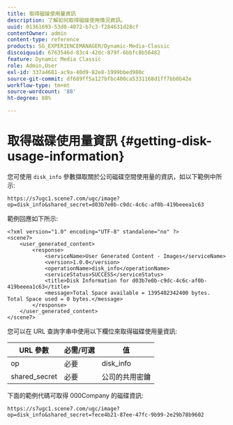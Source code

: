 ```yaml
---
title: 取得磁碟使用量資訊
description: 了解如何取得磁碟使用情況資訊。
uuid: 01361693-53d0-4072-b7c3-f284631d28cf
contentOwner: admin
content-type: reference
products: SG_EXPERIENCEMANAGER/Dynamic-Media-Classic
discoiquuid: 6763546d-83c4-42dc-879f-6bbfc8b56482
feature: Dynamic Media Classic
role: Admin,User
exl-id: 337a4681-ac9a-40d9-82e8-1999bbed980c
source-git-commit: df689ff5a127bfbc400ca5331168d1ff7bb0b42e
workflow-type: tm+mt
source-wordcount: '88'
ht-degree: 88%

---
```


# 取得磁碟使用量資訊 {#getting-disk-usage-information}

您可使用 `disk_info` 參數擷取關於公司磁碟空間使用量的資訊，如以下範例中所示:

```as3
https://s7ugc1.scene7.com/ugc/image?op=disk_info&shared_secret=d03b7e0b-c9dc-4c6c-af0b-419beeea1c63
```

範例回應如下所示:

```as3
<?xml version="1.0" encoding="UTF-8" standalone="no" ?> 
<scene7> 
    <user_generated_content> 
        <response> 
            <serviceName>User Generated Content - Images</serviceName> 
            <version>1.0.0</version> 
            <operationName>disk_info</operationName> 
            <serviceStatus>SUCCESS</serviceStatus> 
            <title>Disk Information for d03b7e0b-c9dc-4c6c-af0b-419beeea1c63</title> 
            <message>Total Space available = 1395402342400 bytes. Total Space used = 0 bytes.</message> 
        </response> 
    </user_generated_content> 
</scene7>
```

您可以在 URL 查詢字串中使用以下欄位來取得磁碟使用量資訊:

| URL 參數 | 必需/可選 | 值 |
|--- |--- |--- |
| op | 必要 | disk_info |
| shared_secret | 必要 | 公司的共用密鑰 |

下面的範例代碼可取得 000Company 的磁碟資訊:

```as3
https://s7ugc1.scene7.com/ugc/image?op=disk_info&shared_secret=fece4b21-87ee-47fc-9b99-2e29b78b9602
```
